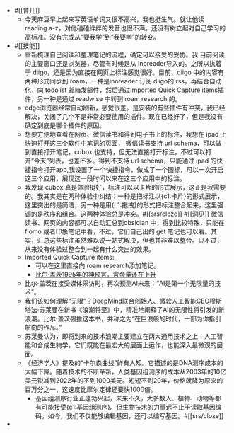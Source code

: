 - #[[育儿]]
    - 今天麻豆早上起来写英语单词又很不高兴，我也挺生气。就让他读 reading a-z，对他磕磕绊绊的发音也很不满。还没有树立起对自己学习的高标准。没有完成从“要我学”到“我要学”的转变。
- #[[技能]]
    - 重新梳理自己阅读和整理笔记的流程，确定可以接受的妥协。我 目前阅读的主要窗口还是浏览器，尽管有时候是从 inoreader导入的。之所以执着于 diigo，还是因为直接在网页上标注感觉很好。目前，diigo 中的内容有两种形式同步到 roam，一种是inoreader 订阅 diigo的 rss，再结合自动化，向 todolist 邮箱发邮件，然后通过Imported Quick Capture items插件，另一种是通过 readwise 中转到 roam research 的。
    - edge浏览器经常自动刷新，感觉很差。是安装的有些插件有冲突，我已经解决，关闭了几个不是非常必要使用的插件。现在已经好了，但是我没有确定到底是哪个插件的原因。
    - 想要方便地查看在网页、微信读书和得到电子书上的标注，我想在 ipad 上快速打开这三个软件中笔记的页面， 微信读书支持 url schema，可以做到直接打开笔记，cubox 也支持，但无法直接打开标注，不过可以打开“今天”列表，也差不多。得到不支持 url schema，只能通过 ipad 的快捷指令打开app,我设置了一个快捷指令，做成了一个图标，可以一次开启这三个应用，展现这一段时间以来在这三个应用中的标注。
    - 我发现 cubox 真是体验挺好，标注可以以卡片的形式展示，这正是我需要的。我其实是在两种体验中纠结：一种是把标注以{c1:卡片}的形式展示，这里突出的是简洁，另一种是用{c1:拖拽}的形式把标注整合起来，这里强调的是秩序和组合。这两种体验总是冲突。#[[srs/cloze]]  #[[洞见]] 微信读书、网页的内容都可以自动汇总到obsidian 中，得到比较特殊，只能在 flomo 或者印象笔记中看，不过，它们自己出的 get 笔记也可以看。其实，汇总这些标注虽然难以说一站式解决，但也并非难以整合。只不过，从来没有体验过整合到一起有什么突出的效果。
    - Imported Quick Capture items:
        - 可以在这里直接向 roam research添加笔记。
        - [比尔·盖茨1995年的神预言，含金量还在上升](https://mp.weixin.qq.com/s/6effNNCrjOSBQ19YXheQtA)
    - 比尔·盖茨在接受媒体采访时，再次预测AI未来：“AI是第一个无限量的技术”。
    - 我们该如何理解“无限”？DeepMind联合创始人、微软人工智能CEO穆斯塔法·苏莱曼在新书《浪潮将至》中，精准地阐释了AI的无限性将引发的新浪潮。比尔·盖茨强推这本书，并称之为“在巨浪般的时代，一部为你指引航向的作品。”
    - 苏莱曼认为，即将到来的技术浪潮主要建立在两大通用技术之上：人工智能和合成生物学，它们既能在最宏大的层面上运作，也能深入最微观的层面。
    - 《经济学人》提及的“卡尔森曲线”鲜有人知。它描述的是DNA测序成本的大幅下降。随着技术的不断革新，人类基因组测序的成本从2003年的10亿美元锐减到2022年的不到1000美元。短短不到20年，价格就降为原来的百万分之一，这速度比摩尔定律还要快1000倍。
        - 基因组测序行业正蓬勃兴起，未来不久，大多数人、植物、动物等都有可能接受{c1:基因组测序}。但生物技术的力量远不止于读取基因编码。如今，我们不仅能够编辑基因，还可以编写基因。#[[srs/cloze]]
- 
